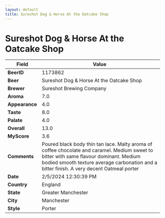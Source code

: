 ```yaml
---
layout: default
title: Sureshot Dog & Horse At the Oatcake Shop
---
```


# Sureshot Dog & Horse At the Oatcake Shop

| Field         | Value     |
|---------------|-----------|
| **BeerID** | 1173862 |
| **Beer** | Sureshot Dog & Horse At the Oatcake Shop |
| **Brewer** | Sureshot Brewing Company |
| **Aroma** | 7.0 |
| **Appearance** | 4.0 |
| **Taste** | 8.0 |
| **Palate** | 4.0 |
| **Overall** | 13.0 |
| **MyScore** | 3.6 |
| **Comments** | Poured black body thin tan lace. Malty aroma of coffee chocolate and caramel. Medium sweet to bitter with same flavour dominant. Medium bodied smooth texture average carbonation and a bitter finish. A very decent Oatmeal porter |
| **Date** | 2/5/2024 12:30:39 PM |
| **Country** | England |
| **State** | Greater Manchester |
| **City** | Manchester |
| **Style** | Porter |
